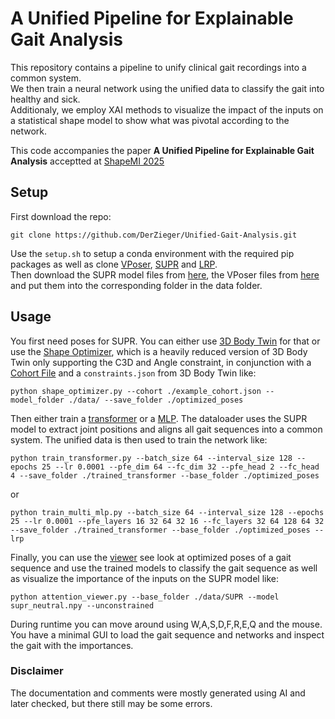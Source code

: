 # A Unified Pipeline for Explainable Gait Analysis

This repository contains a pipeline to unify clinical gait recordings into a common system.  
We then train a neural network using the unified data to classify the gait into healthy and sick.  
Additionaly, we employ XAI methods to visualize the impact of the inputs on a statistical shape model to show what was pivotal according to the network.

This code accompanies the paper **A Unified Pipeline for Explainable Gait Analysis** acceptted at [ShapeMI 2025](https://shapemi.github.io)


## Setup

First download the repo:
```
git clone https://github.com/DerZieger/Unified-Gait-Analysis.git
```

Use the ```setup.sh``` to setup a conda environment with the required pip packages as well as clone [VPoser](https://github.com/nghorbani/human_body_prior), [SUPR](https://github.com/ahmedosman/SUPR) and [LRP](https://github.com/rodrigobdz/lrp).  
Then download the SUPR model files from [here](https://supr.is.tue.mpg.de/), the VPoser files from [here](https://smpl-x.is.tue.mpg.de/) and put them into the corresponding folder in the data folder.

## Usage

You first need poses for SUPR. You can either use [3D Body Twin](https://github.com/DerZieger/3DBodyTwin) for that or use the [Shape Optimizer](shape_optimizer.py), which is a heavily reduced version of 3D Body Twin only supporting the C3D and Angle constraint, in conjunction with a [Cohort File](example_cohort.json) and a ```constraints.json``` from 3D Body Twin like:
```
python shape_optimizer.py --cohort ./example_cohort.json --model_folder ./data/ --save_folder ./optimized_poses
```

Then either train a [transformer](train_transformer.py) or a [MLP](train_multi_mlp.py). The dataloader uses the SUPR model to extract joint positions and aligns all gait sequences into a common system. The unified data is then used to train the network like:
```
python train_transformer.py --batch_size 64 --interval_size 128 --epochs 25 --lr 0.0001 --pfe_dim 64 --fc_dim 32 --pfe_head 2 --fc_head 4 --save_folder ./trained_transformer --base_folder ./optimized_poses
```
or 
```
python train_multi_mlp.py --batch_size 64 --interval_size 128 --epochs 25 --lr 0.0001 --pfe_layers 16 32 64 32 16 --fc_layers 32 64 128 64 32 --save_folder ./trained_transformer --base_folder ./optimized_poses --lrp
```

Finally, you can use the [viewer](attention_viewer.py) see look at optimized poses of a gait sequence and use the trained models to classify the gait sequence as well as visualize the importance of the inputs on the SUPR model like:

```
python attention_viewer.py --base_folder ./data/SUPR --model supr_neutral.npy --unconstrained
```
During runtime you can move around using W,A,S,D,F,R,E,Q and the mouse. You have a minimal GUI to load the gait sequence and networks and inspect the gait with the importances.


### Disclaimer

The documentation and comments were mostly generated using AI and later checked, but there still may be some errors.
